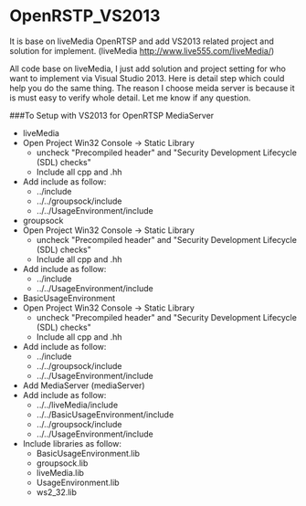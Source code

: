 OpenRSTP_VS2013
===============

It is base on liveMedia OpenRTSP and add VS2013 related project and solution for implement.
(liveMedia http://www.live555.com/liveMedia/)

All code base on liveMedia, I just add solution and project setting for who want to implement via Visual Studio 2013.
Here is detail step which could help you do the same thing. The reason I choose meida server is because it is must easy to verify whole detail. Let me know if any question.

###To Setup with VS2013 for OpenRTSP MediaServer
-	liveMedia
  - Open Project Win32 Console -> Static Library
    -	uncheck "Precompiled header" and "Security Development Lifecycle (SDL) checks"
    -	Include all cpp and .hh
  -	Add include as follow:
    -	../include
    -	../../groupsock/include
    -	../../UsageEnvironment/include
-	groupsock 
  - Open Project Win32 Console -> Static Library
    -	uncheck "Precompiled header" and "Security Development Lifecycle (SDL) checks"
    -	Include all cpp and .hh
  -	Add include as follow:
    -	../include
    -	../../UsageEnvironment/include
-	BasicUsageEnvironment 
  - Open Project Win32 Console -> Static Library
    -	uncheck "Precompiled header" and "Security Development Lifecycle (SDL) checks"
    -	Include all cpp and .hh
  -	Add include as follow:
    -	../include
    -	../../groupsock/include
    -	../../UsageEnvironment/include
-	Add MediaServer (mediaServer)
  -	Add include as follow:
    -	../../liveMedia/include
    -	../../BasicUsageEnvironment/include
    -	../../groupsock/include
    -	../../UsageEnvironment/include
  -	Include libraries as follow:
    -	BasicUsageEnvironment.lib
    -	groupsock.lib
    -	liveMedia.lib
    -	UsageEnvironment.lib
    -	ws2_32.lib

